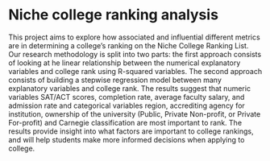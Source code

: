 # Niche college ranking analysis

This project aims to explore how associated and influential different metrics are in determining a college’s ranking on the Niche College Ranking List. Our research methodology is split into two parts: the first approach consists of looking at he linear relationship between the numerical explanatory variables and college rank using R-squared variables. The second approach consists of building a stepwise regression model between many explanatory variables and college rank. The results suggest that numeric variables SAT/ACT scores, completion rate, average faculty salary, and admission rate and categorical variables region, accrediting agency for institution, ownership of the university (Public, Private Non-profit, or Private For-profit) and Carnegie classification are most important to rank. The results provide insight into what factors are important to college rankings, and will help students make more informed decisions when applying to college.
